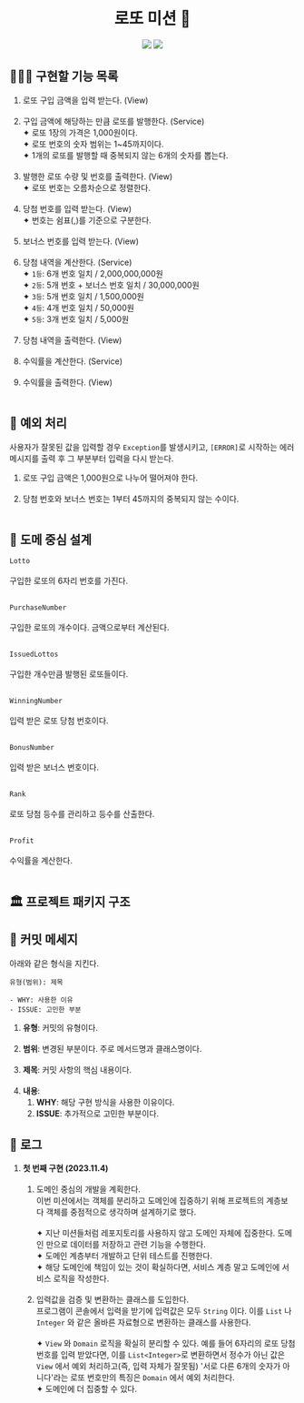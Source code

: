 <div align="center">

# 로또 미션 🎰
<img src="https://img.shields.io/badge/java-007396?style=for-the-badge&logo=java&logoColor=white"/>
<img src="https://img.shields.io/badge/junit5-25A162?style=for-the-badge&logo=junit5&logoColor=white"/><br>

</div>

## 👩🏻‍💻 구현할 기능 목록
1. 로또 구입 금액을 입력 받는다. (View) <br><br>
2. 구입 금액에 해당하는 만큼 로또를 발행한다. (Service) <br>
   ✦ 로또 1장의 가격은 1,000원이다. <br>
   ✦ 로또 번호의 숫자 범위는 1~45까지이다. <br>
   ✦ 1개의 로또를 발행할 때 중복되지 않는 6개의 숫자를 뽑는다.<br><br>
3. 발행한 로또 수량 및 번호를 출력한다. (View) <br>
   ✦ 로또 번호는 오름차순으로 정렬한다. <br><br>
4. 당첨 번호를 입력 받는다. (View) <br>
   ✦ 번호는 쉼표(,)를 기준으로 구분한다. <br><br>
5. 보너스 번호를 입력 받는다. (View) <br><br>
6. 당첨 내역을 계산한다. (Service) <br>
   ✦ `1등`: 6개 번호 일치 / 2,000,000,000원 <br>
   ✦ `2등`: 5개 번호 + 보너스 번호 일치 / 30,000,000원 <br>
   ✦ `3등`: 5개 번호 일치 / 1,500,000원 <br>
   ✦ `4등`: 4개 번호 일치 / 50,000원 <br>
   ✦ `5등`: 3개 번호 일치 / 5,000원 <br><br>
7. 당첨 내역을 출력한다. (View) <br><br>
8. 수익률을 계산한다. (Service) <br><br>
9. 수익률을 출력한다. (View) <br><br>

## 🚨 예외 처리
사용자가 잘못된 값을 입력할 경우 `Exception`를 발생시키고, `[ERROR]`로 시작하는 에러 메시지를 출력 후 그 부분부터 입력을 다시 받는다.
1. 로또 구입 금액은 1,000원으로 나누어 떨어져야 한다.<br><br>
2. 당첨 번호와 보너스 번호는 1부터 45까지의 중복되지 않는 수이다.<br><br>

## 🍞 도메 중심 설계
`Lotto` <br><br>
구입한 로또의 6자리 번호를 가진다.<br><br>

`PurchaseNumber`<br><br>
구입한 로또의 개수이다. 금액으로부터 계산된다.<br><br>

`IssuedLottos`<br><br>
구입한 개수만큼 발행된 로또들이다.<br><br>

`WinningNumber`<br><br>
입력 받은 로또 당첨 번호이다.<br><br>

`BonusNumber`<br><br>
입력 받은 보너스 번호이다.<br><br>

`Rank`<br><br>
로또 당첨 등수를 관리하고 등수를 산출한다.<br><br>

`Profit`<br><br>
수익률을 계산한다.<br><br>


## 🏛️ 프로젝트 패키지 구조


## 📩 커밋 메세지
아래와 같은 형식을 지킨다.
```
유형(범위): 제목

- WHY: 사용한 이유
- ISSUE: 고민한 부분
```
1. **유형**: 커밋의 유형이다. <br><br>
2. **범위**: 변경된 부분이다. 주로 메서드명과 클래스명이다.<br><br>
3. **제목**: 커밋 사항의 핵심 내용이다.<br><br>
4. **내용**:
   1. **WHY**: 해당 구현 방식을 사용한 이유이다.
   2. **ISSUE**: 추가적으로 고민한 부분이다.

## 📑 로그
1. **첫 번째 구현 (2023.11.4)** <br><br>
   1. 도메인 중심의 개발을 계획한다. <br>
   이번 미션에서는 객체를 분리하고 도메인에 집중하기 위해 프로젝트의 계층보다 객체를 중점적으로 생각하며 설계하기로 했다. <br><br>
      ✦ 지난 미션들처럼 레포지토리를 사용하지 않고 도메인 자체에 집중한다. 도메인 만으로 데이터를 저장하고 관련 기능을 수행한다.<br>
      ✦ 도메인 계층부터 개발하고 단위 테스트를 진행한다.<br>
      ✦ 해당 도메인에 책임이 있는 것이 확실하다면, 서비스 계층 말고 도메인에 서비스 로직을 작성한다.<br><br>
   2. 입력값을 검증 및 변환하는 클래스를 도입한다. <br>
   프로그램이 콘솔에서 입력을 받기에 입력값은 모두 `String` 이다. 이를 `List` 나 `Integer` 와 같은 올바른 자료형으로 변환하는 클래스를 사용한다.<br><br>
      ✦ `View` 와 `Domain` 로직을 확실히 분리할 수 있다. 예를 들어 6자리의 로또 당첨 번호를 입력 받았다면, 이를 `List<Integer>`로 변환하면서 정수가 아닌 값은 `View` 에서 예외 처리하고(즉, 입력 자체가 잘못됨) '서로 다른 6개의 숫자가 아니다'라는 로또 번호만의 특징은 `Domain` 에서 예외 처리한다.<br>
      ✦ 도메인에 더 집중할 수 있다. <br>